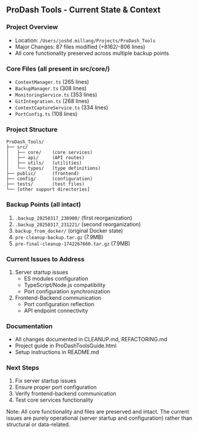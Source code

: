 ## ProDash Tools - Current State & Context

### Project Overview
- Location: `/Users/joshd.millang/Projects/ProDash_Tools`
- Major Changes: 87 files modified (+8162/-806 lines)
- All core functionality preserved across multiple backup points

### Core Files (all present in src/core/)
- `ContextManager.ts` (265 lines)
- `BackupManager.ts` (308 lines)
- `MonitoringService.ts` (353 lines)
- `GitIntegration.ts` (268 lines)
- `ContextCaptureService.ts` (334 lines)
- `PortConfig.ts` (108 lines)

### Project Structure
```
ProDash_Tools/
├── src/
│   ├── core/    (core services)
│   ├── api/     (API routes)
│   ├── utils/   (utilities)
│   └── types/   (type definitions)
├── public/      (frontend)
├── config/      (configuration)
├── tests/       (test files)
└── [other support directories]
```

### Backup Points (all intact)
1. `.backup_20250317_230900/` (first reorganization)
2. `.backup_20250317_231221/` (second reorganization)
3. `backup_from_docker/` (original Docker state)
4. `pre-cleanup-backup.tar.gz` (7.9MB)
5. `pre-final-cleanup-1742267660.tar.gz` (7.9MB)

### Current Issues to Address
1. Server startup issues
   - ES modules configuration
   - TypeScript/Node.js compatibility
   - Port configuration synchronization
2. Frontend-Backend communication
   - Port configuration reflection
   - API endpoint connectivity

### Documentation
- All changes documented in CLEANUP.md, REFACTORING.md
- Project guide in ProDashToolsGuide.html
- Setup instructions in README.md

### Next Steps
1. Fix server startup issues
2. Ensure proper port configuration
3. Verify frontend-backend communication
4. Test core services functionality

Note: All core functionality and files are preserved and intact. The current issues are purely operational (server startup and configuration) rather than structural or data-related. 